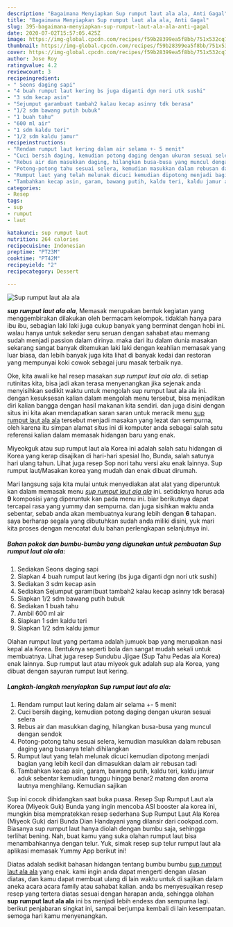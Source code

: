 ```yaml
---
description: "Bagaimana Menyiapkan Sup rumput laut ala ala, Anti Gagal"
title: "Bagaimana Menyiapkan Sup rumput laut ala ala, Anti Gagal"
slug: 395-bagaimana-menyiapkan-sup-rumput-laut-ala-ala-anti-gagal
date: 2020-07-02T15:57:05.425Z
image: https://img-global.cpcdn.com/recipes/f59b28399ea5f8bb/751x532cq70/sup-rumput-laut-ala-ala-foto-resep-utama.jpg
thumbnail: https://img-global.cpcdn.com/recipes/f59b28399ea5f8bb/751x532cq70/sup-rumput-laut-ala-ala-foto-resep-utama.jpg
cover: https://img-global.cpcdn.com/recipes/f59b28399ea5f8bb/751x532cq70/sup-rumput-laut-ala-ala-foto-resep-utama.jpg
author: Jose Roy
ratingvalue: 4.2
reviewcount: 3
recipeingredient:
- " Seons daging sapi"
- "4 buah rumput laut kering bs juga diganti dgn nori utk sushi"
- "3 sdm kecap asin"
- "Sejumput garambuat tambah2 kalau kecap asinny tdk berasa"
- "1/2 sdm bawang putih bubuk"
- "1 buah tahu"
- "600 ml air"
- "1 sdm kaldu teri"
- "1/2 sdm kaldu jamur"
recipeinstructions:
- "Rendam rumput laut kering dalam air selama +- 5 menit"
- "Cuci bersih daging, kemudian potong daging dengan ukuran sesuai selera"
- "Rebus air dan masukkan daging, hilangkan busa-busa yang muncul dengan sendok"
- "Potong-potong tahu sesuai selera, kemudian masukkan dalam rebusan daging yang busanya telah dihilangkan"
- "Rumput laut yang telah melunak dicuci kemudian dipotong menjadi bagian yang lebih kecil dan dimasukkan dalam air rebusan tadi"
- "Tambahkan kecap asin, garam, bawang putih, kaldu teri, kaldu jamur aduk sebentar kemudian tunggu hingga benar2 matang dan aroma lautnya menghilang. Kemudian sajikan"
categories:
- Resep
tags:
- sup
- rumput
- laut

katakunci: sup rumput laut 
nutrition: 264 calories
recipecuisine: Indonesian
preptime: "PT23M"
cooktime: "PT42M"
recipeyield: "2"
recipecategory: Dessert

---
```



![Sup rumput laut ala ala](https://img-global.cpcdn.com/recipes/f59b28399ea5f8bb/751x532cq70/sup-rumput-laut-ala-ala-foto-resep-utama.jpg)

<b><i>sup rumput laut ala ala</i></b>, Memasak merupakan bentuk kegiatan yang menggembirakan dilakukan oleh bermacam kelompok. tidaklah hanya para ibu ibu, sebagian laki laki juga cukup banyak yang berminat dengan hobi ini. walau hanya untuk sekedar seru seruan dengan sahabat atau memang sudah menjadi passion dalam dirinya. maka dari itu dalam dunia masakan sekarang sangat banyak ditemukan laki laki dengan keahlian memasak yang luar biasa, dan lebih banyak juga kita lihat di banyak kedai dan restoran yang mempunyai koki cowok sebagai juru masak terbaik nya.

Oke, kita awali ke hal resep masakan <i>sup rumput laut ala ala</i>. di setiap rutinitas kita, bisa jadi akan terasa menyenangkan jika sejenak anda menyisihkan sedikit waktu untuk mengolah sup rumput laut ala ala ini. dengan kesuksesan kalian dalam mengolah menu tersebut, bisa menjadikan diri kalian bangga dengan hasil makanan kita sendiri. dan juga disini dengan situs ini kita akan mendapatkan saran saran untuk meracik menu <u>sup rumput laut ala ala</u> tersebut menjadi masakan yang lezat dan sempurna, oleh karena itu simpan alamat situs ini di komputer anda sebagai salah satu referensi kalian dalam memasak hidangan baru yang enak.

Miyeokguk atau sup rumput laut ala Korea ini adalah salah satu hidangan di Korea yang kerap disajikan di hari-hari spesial lho, Bunda, salah satunya hari ulang tahun. Lihat juga resep Sop nori tahu versi aku enak lainnya. Sup rumput laut/Masakan korea yang mudah dan enak dibuat dirumah.


Mari langsung saja kita mulai untuk menyediakan alat alat yang diperuntuk kan dalam memasak menu <u><i>sup rumput laut ala ala</i></u> ini. setidaknya harus ada <b>9</b> komposisi yang diperuntuk kan pada menu ini. biar berikutnya dapat tercapai rasa yang yummy dan sempurna. dan juga sisihkan waktu anda sebentar, sebab anda akan membuatnya kurang lebih dengan <b>6</b> tahapan. saya berharap segala yang dibutuhkan sudah anda miliki disini, yuk mari kita proses dengan mencatat dulu bahan perlengkapan selanjutnya ini.

<!--inarticleads1-->

##### Bahan pokok dan bumbu-bumbu yang digunakan untuk pembuatan Sup rumput laut ala ala:

1. Sediakan  Seons daging sapi
1. Siapkan 4 buah rumput laut kering (bs juga diganti dgn nori utk sushi)
1. Sediakan 3 sdm kecap asin
1. Sediakan Sejumput garam(buat tambah2 kalau kecap asinny tdk berasa)
1. Siapkan 1/2 sdm bawang putih bubuk
1. Sediakan 1 buah tahu
1. Ambil 600 ml air
1. Siapkan 1 sdm kaldu teri
1. Siapkan 1/2 sdm kaldu jamur


Olahan rumput laut yang pertama adalah jumuok bap yang merupakan nasi kepal ala Korea. Bentuknya seperti bola dan sangat mudah sekali untuk membuatnya. Lihat juga resep Sundubu Jjigae (Sup Tahu Pedas ala Korea) enak lainnya. Sup rumput laut atau miyeok guk adalah sup ala Korea, yang dibuat dengan sayuran rumput laut kering. 

<!--inarticleads2-->

##### Langkah-langkah menyiapkan Sup rumput laut ala ala:

1. Rendam rumput laut kering dalam air selama +- 5 menit
1. Cuci bersih daging, kemudian potong daging dengan ukuran sesuai selera
1. Rebus air dan masukkan daging, hilangkan busa-busa yang muncul dengan sendok
1. Potong-potong tahu sesuai selera, kemudian masukkan dalam rebusan daging yang busanya telah dihilangkan
1. Rumput laut yang telah melunak dicuci kemudian dipotong menjadi bagian yang lebih kecil dan dimasukkan dalam air rebusan tadi
1. Tambahkan kecap asin, garam, bawang putih, kaldu teri, kaldu jamur aduk sebentar kemudian tunggu hingga benar2 matang dan aroma lautnya menghilang. Kemudian sajikan


Sup ini cocok dihidangkan saat buka puasa. Resep Sup Rumput Laut ala Korea (Miyeok Guk) Bunda yang ingin mencoba ASI booster ala korea ini, mungkin bisa mempratekkan resep sederhana Sup Rumput Laut Ala Korea (Miyeok Guk) dari Bunda Dian Handayani yang dilansir dari cookpad.com. Biasanya sup rumput laut hanya diolah dengan bumbu saja, sehingga terlihat bening. Nah, buat kamu yang suka olahan rumput laut bisa menambahkannya dengan telur. Yuk, simak resep sup telur rumput laut ala aplikasi memasak Yummy App berikut ini! 

Diatas adalah sedikit bahasan hidangan tentang bumbu bumbu <u>sup rumput laut ala ala</u> yang enak. kami ingin anda dapat mengerti dengan ulasan diatas, dan kamu dapat membuat ulang di lain waktu untuk di sajikan dalam aneka acara acara family atau sahabat kalian. anda bs menyesuaikan resep resep yang tertera diatas sesuai dengan harapan anda, sehingga olahan <b>sup rumput laut ala ala</b> ini bs menjadi lebih endess dan sempurna lagi. berikut penjabaran singkat ini, sampai berjumpa kembali di lain kesempatan. semoga hari kamu menyenangkan.
